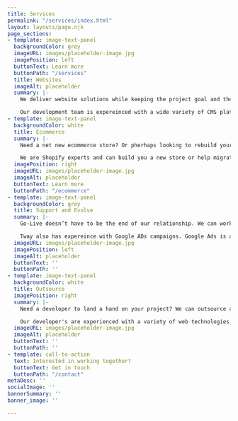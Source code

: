 ```yaml
---
title: Services
permalink: "/services/index.html"
layout: layouts/page.njk
page_sections:
- template: image-text-panel
  backgroundColor: grey
  imageURL: images/placeholder-image.jpg
  imagePosition: left
  buttonText: Learn more
  buttonPath: "/services"
  title: Websites
  imageAlt: placeholder
  summary: |-
    We deliver website solutions while keeping the project goal and the user expereince forefront. Picking the right technology stack and creating intuitive interfaces are of the utmost importance to us.

    Our development team is expereinced with a wide variety of CMS platforms and take a right-tool-for-the-job approach. Our websites are optimized for page load speed, follow best practices and achieve pefect technical SEO scores in Google Lighthouse.
- template: image-text-panel
  backgroundColor: white
  title: Ecommerce
  summary: |-
    Need a net new ecommerce store? Or pherhaps looking to rebuild your dated storefront?

    We are Shopify experts and can build you a new store or help migrate you over to Shopify.
  imagePosition: right
  imageURL: images/placeholder-image.jpg
  imageAlt: placeholder
  buttonText: Learn more
  buttonPath: "/ecommerce"
- template: image-text-panel
  backgroundColor: grey
  title: Support and Evolve
  summary: |-
    Go-Live doesn’t have to be the end of our relationship. We can work with you to implement and review Google Analytics, Google Ads (Search Engine Ads) and help with other changes or omptimizations.

    Tway also has expereince with Google ADs campaigns. Google Ads is a PPC (pay-per-click) service that can help your busniess convert, weather that means generate leads or sales conversions.
  imageURL: images/placeholder-image.jpg
  imagePosition: left
  imageAlt: placeholder
  buttonText: ''
  buttonPath: ''
- template: image-text-panel
  backgroundColor: white
  title: Outsource
  imagePosition: right
  summary: |-
    Need a developer to land a hand on your project? We can outsource a developer to assist on your project.

    Our developer's are experienced with a variety of web technologies, including ReactJS, Typescript, SASS, SharePoint Development and more. Inquire with us to see how we can help!
  imageURL: images/placeholder-image.jpg
  imageAlt: placeholder
  buttonText: ''
  buttonPath: ''
- template: call-to-action
  text: Interested in working together?
  buttonText: Get in touch
  buttonPath: "/contact"
metaDesc: ''
socialImage: ''
bannerSummary: ''
banner_image: ''

---
```


